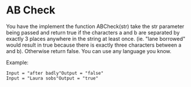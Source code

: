 # AB Check

You have the implement the function ABCheck(str) take the str parameter being passed and return true if the characters a and b are separated by exactly 3 places anywhere in the string at least once.
(ie. "lane borrowed" would result in true because there is exactly three characters between a and b). Otherwise return false. 
You can use any language you know.

Example:
```
Input = "after badly"Output = "false"
Input = "Laura sobs"Output = "true" 
```